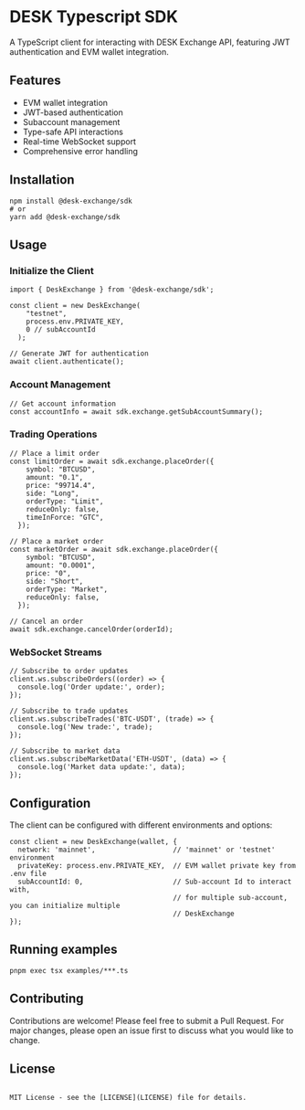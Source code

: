 # DESK Typescript SDK

A TypeScript client for interacting with DESK Exchange API, featuring JWT authentication and EVM wallet integration.

## Features

- EVM wallet integration
- JWT-based authentication
- Subaccount management
- Type-safe API interactions
- Real-time WebSocket support
- Comprehensive error handling

## Installation

```
npm install @desk-exchange/sdk
# or
yarn add @desk-exchange/sdk
```

## Usage

### Initialize the Client

```
import { DeskExchange } from '@desk-exchange/sdk';

const client = new DeskExchange(
    "testnet",
    process.env.PRIVATE_KEY,
    0 // subAccountId
  );

// Generate JWT for authentication
await client.authenticate();
```

### Account Management

```
// Get account information
const accountInfo = await sdk.exchange.getSubAccountSummary();
```

### Trading Operations

```
// Place a limit order
const limitOrder = await sdk.exchange.placeOrder({
    symbol: "BTCUSD",
    amount: "0.1",
    price: "99714.4",
    side: "Long",
    orderType: "Limit",
    reduceOnly: false,
    timeInForce: "GTC",
  });

// Place a market order
const marketOrder = await sdk.exchange.placeOrder({
    symbol: "BTCUSD",
    amount: "0.0001",
    price: "0",
    side: "Short",
    orderType: "Market",
    reduceOnly: false,
  });

// Cancel an order
await sdk.exchange.cancelOrder(orderId);
```

### WebSocket Streams

```
// Subscribe to order updates
client.ws.subscribeOrders((order) => {
  console.log('Order update:', order);
});

// Subscribe to trade updates
client.ws.subscribeTrades('BTC-USDT', (trade) => {
  console.log('New trade:', trade);
});

// Subscribe to market data
client.ws.subscribeMarketData('ETH-USDT', (data) => {
  console.log('Market data update:', data);
});
```

## Configuration

The client can be configured with different environments and options:

```
const client = new DeskExchange(wallet, {
  network: 'mainnet',                   // 'mainnet' or 'testnet' environment
  privateKey: process.env.PRIVATE_KEY,  // EVM wallet private key from .env file
  subAccountId: 0,                      // Sub-account Id to interact with,
                                        // for multiple sub-account, you can initialize multiple
                                        // DeskExchange
});
```

## Running examples

```
pnpm exec tsx examples/***.ts
```

## Contributing

Contributions are welcome! Please feel free to submit a Pull Request. For major changes, please open an issue first to discuss what you would like to change.

## License

```

MIT License - see the [LICENSE](LICENSE) file for details.

```
